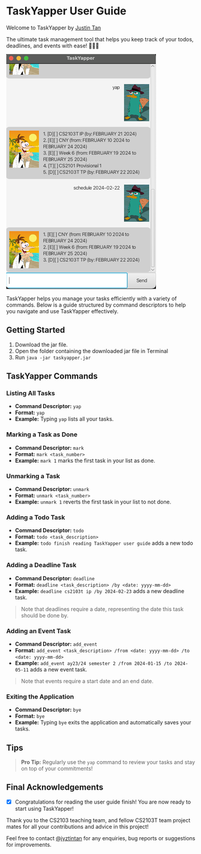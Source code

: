 # TaskYapper User Guide

Welcome to TaskYapper by [Justin Tan](https://www.linkedin.com/in/tan-wee-kian-justin/)

The ultimate task management tool that helps you keep track of your todos, deadlines, and events with ease! 🚀🚀🚀

![Representative Screenshot for TaskYapper](Ui.png)

TaskYapper helps you manage your tasks efficiently with a variety of commands. Below is a guide structured by command descriptors to help you navigate and use TaskYapper effectively.

## Getting Started

1. Download the jar file.
2. Open the folder containing the downloaded jar file in Terminal
3. Run `java -jar taskyapper.jar`

## TaskYapper Commands

### Listing All Tasks
- **Command Descriptor:** `yap`
- **Format:** `yap`
- **Example:** Typing `yap` lists all your tasks.

### Marking a Task as Done
- **Command Descriptor:** `mark`
- **Format:** `mark <task_number>`
- **Example:** `mark 1` marks the first task in your list as done.

### Unmarking a Task
- **Command Descriptor:** `unmark`
- **Format:** `unmark <task_number>`
- **Example:** `unmark 1` reverts the first task in your list to not done.

### Adding a Todo Task
- **Command Descriptor:** `todo`
- **Format:** `todo <task_description>`
- **Example:** `todo finish reading TaskYapper user guide` adds a new todo task.

### Adding a Deadline Task
- **Command Descriptor:** `deadline`
- **Format:** `deadline <task_description> /by <date: yyyy-mm-dd>`
- **Example:** `deadline cs2103t ip /by 2024-02-23` adds a new deadline task.
> Note that deadlines require a date, representing the date this task should be done by.

### Adding an Event Task
- **Command Descriptor:** `add_event`
- **Format:** `add_event <task_description> /from <date: yyyy-mm-dd> /to <date: yyyy-mm-dd>`
- **Example:** `add_event ay23/24 semester 2 /from 2024-01-15 /to 2024-05-11` adds a new event task.
> Note that events require a start date and an end date.

### Exiting the Application
- **Command Descriptor:** `bye`
- **Format:** `bye`
- **Example:** Typing `bye` exits the application and automatically saves your tasks.

## Tips
> **Pro Tip:** Regularly use the `yap` command to review your tasks and stay on top of your commitments!

## Final Acknowledgements
- [X] Congratulations for reading the user guide finish!
  You are now ready to start using TaskYapper!

Thank you to the CS2103 teaching team, and fellow CS2103T team project mates for all your contributions and advice in this project!

Feel free to contact [@jyztintan](https://github.com/jyztintan) for any enquiries, bug reports or suggestions for improvements.
